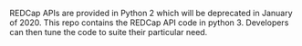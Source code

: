 REDCap APIs are provided in Python 2 which will be deprecated in January of 2020.
This repo contains the REDCap API code in python 3. Developers can then tune the code to suite their particular need. 